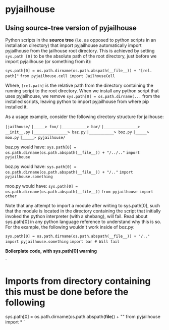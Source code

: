 # pyjailhouse

## Using source-tree version of pyjailhouse

Python scripts in the **source tree** (i.e. as opposed to python scripts in an
installation directory) that import pyjailhouse automatically import
pyjailhouse from the jailhouse root directory. This is achieved by setting
`sys.path [0]` to be the absolute path of the root directory, just before
we import pyjailhouse (or something from it):

`sys.path[0] = os.path.dirname(os.path.abspath(__file__)) + "[rel. path]"`
`from pyjailhouse.cell import JailhouseCell`

Where, `[rel.path]` is the relative path from the directory containing the
running script to the root directory. When we install any python script that
uses pyjailhouse, we remove `sys.path[0] = os.path.dirname(...` from the
installed scripts, leaving python to import pyjailhouse from where pip
installed it.

As a usage example, consider the following directory structure for jailhouse:

`|jailhouse/`
`|_____> foo/`
`|___________> bar/`
`|_______________> __init__.py`
`|_______________> baz.py`
`|___________> boz.py`
`|_____> moo.py`
`|_____> pyjailhouse/`

baz.py would have:
`sys.path[0] = os.path.dirname(os.path.abspath(__file__)) + "/../.."`
`import pyjailhouse`

boz.py would have:
`sys.path[0] = os.path.dirname(os.path.abspath(__file__)) + "/.."`
`import pyjailhouse.something`

moo.py would have:
`sys.path[0] = os.path.dirname(os.path.abspath(__file__))`
`from pyjailhouse import other`

Note that any attempt to import a module after writing to sys.path[0], such
that the module is located in the directory containing the script that
initially invoked the python interpreter (with a shebang), will fail.  Read
about sys.path[0] in any python language reference to understand why this is so.
For the example, the following wouldn't work inside of boz.py:

`sys.path[0] = os.path.dirname(os.path.abspath(__file__)) + "/.."`
`import pyjailhouse.something`
`import bar # Will fail`

**Boilerplate code, with sys.path[0] warning**

`
# Imports from directory containing this must be done before the following
sys.path[0] = os.path.dirname(os.path.abspath(__file__)) + ""
from pyjailhouse import *
`
